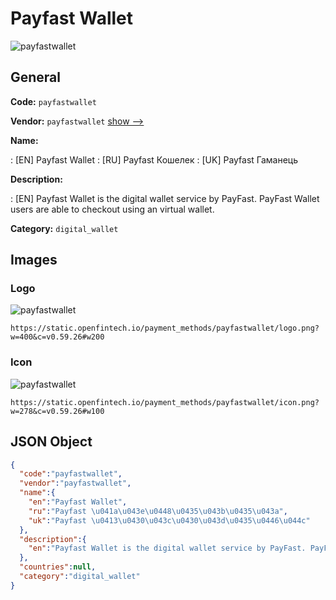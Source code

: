 
# Payfast Wallet 
![payfastwallet](https://static.openfintech.io/payment_methods/payfastwallet/logo.png?w=400&c=v0.59.26#w200)  

## General 
**Code:** `payfastwallet` 
 
**Vendor:** `payfastwallet` [show -->](/vendors/payfastwallet/) 
 
**Name:** 
 
:	[EN] Payfast Wallet 
:	[RU] Payfast Кошелек 
:	[UK] Payfast Гаманець 
 
**Description:** 
 
: [EN] Payfast Wallet is the digital wallet service by PayFast. PayFast Wallet users are able to checkout using an virtual wallet. 
 
**Category:** `digital_wallet` 
 

## Images 

### Logo 
![payfastwallet](https://static.openfintech.io/payment_methods/payfastwallet/logo.png?w=400&c=v0.59.26#w200)  

```
https://static.openfintech.io/payment_methods/payfastwallet/logo.png?w=400&c=v0.59.26#w200
```  

### Icon 
![payfastwallet](https://static.openfintech.io/payment_methods/payfastwallet/icon.png?w=278&c=v0.59.26#w100)  

```
https://static.openfintech.io/payment_methods/payfastwallet/icon.png?w=278&c=v0.59.26#w100
```  

## JSON Object 

```json
{
  "code":"payfastwallet",
  "vendor":"payfastwallet",
  "name":{
    "en":"Payfast Wallet",
    "ru":"Payfast \u041a\u043e\u0448\u0435\u043b\u0435\u043a",
    "uk":"Payfast \u0413\u0430\u043c\u0430\u043d\u0435\u0446\u044c"
  },
  "description":{
    "en":"Payfast Wallet is the digital wallet service by PayFast. PayFast Wallet users are able to checkout using an virtual wallet."
  },
  "countries":null,
  "category":"digital_wallet"
}
```  
